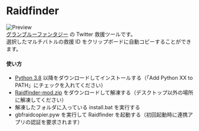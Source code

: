 # Raidfinder
![Preview](https://i.imgur.com/KSWHCAz.png)  
[グランブルーファンタジー](http://game.granbluefantasy.jp) の Twitter 救援ツールです。  
選択したマルチバトルの救援 ID をクリップボードに自動コピーすることができます。

#### 使い方
* [Python 3.8](https://www.python.org/) 以降をダウンロードしてインストールする（「Add Python XX to PATH」にチェックを入れてください）
* [Raidfinder-mod.zip](https://github.com/AviSynthPlus/Raidfinder/archive/refs/heads/mod.zip) をダウンロードして解凍する（デスクトップ以外の場所に解凍してください）
* 解凍したフォルダに入っている install.bat を実行する
* gbfraidcopier.pyw を実行して Raidfinder を起動する（初回起動時に連携アプリの認証を要求されます）
